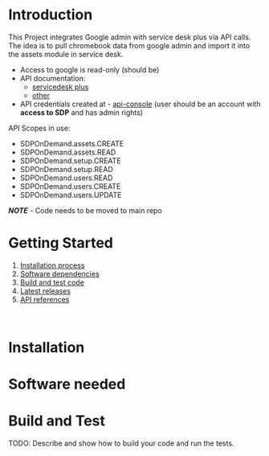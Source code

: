 # Introduction 
This Project integrates Google admin with service desk plus via API calls.
The idea is to pull chromebook data from google admin and import it into the assets module in service desk.  

- Access to google is read-only (should be)  
- API documentation:
    -   [servicedesk plus ](https://www.manageengine.com/products/service-desk/sdpod-v3-api/)  
    -   [other](https://ui.servicedeskplus.com/APIDocs3/index.html)
- API credentials created at - [api-console](https://api-console.zoho.uk/)
(user should be an account with **access to SDP** and has admin rights)  

API Scopes in use:
-   SDPOnDemand.assets.CREATE
-   SDPOnDemand.assets.READ
-   SDPOnDemand.setup.CREATE
-   SDPOnDemand.setup.READ
-   SDPOnDemand.users.READ
-   SDPOnDemand.users.CREATE
-   SDPOnDemand.users.UPDATE


***NOTE*** - Code needs to be moved to main repo
# Getting Started


1.	[Installation process](#installation)
2.	[Software dependencies](#software-needed)
3.  [Build and test code](#build-and-test)
3.	[Latest releases]()
4.	[API references]()

<br>

#   Installation


#   Software needed


# Build and Test
TODO: Describe and show how to build your code and run the tests. 
